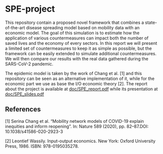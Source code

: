 # SPE-project

This repository contain a proposed novel framework that combines a state-of-the-art disease spreading model based on mobility data with an economic model. The goal of this simulation is to estimate how the application of various countermeasures can impact both the number of saved lives and the economy of every sectors. In this report we will present a limited set of countermeasures to keep it as simple as possible, but the framework can be easily extended to simulate additional countermeasures. We will then compare our results with the real data gathered during the SARS-CoV-2 pandemic.

The epidemic model is taken by the work of Chang et al. [1] and this repository can be seen as an alternative implementation of it, while for the economic part we use as base the I/O economic theory [2]. The report about the project is available at [doc/SPE_report.pdf](doc/SPE_report.pdf) while its presentation at [doc/SPE_slides.pdf](doc/SPE_slides.pdf)


## References

[1] Serina Chang et al. “Mobility network models of COVID-19 explain inequities and inform reopening”. In: Nature 589 (2020), pp. 82–87.DOI: 10.1038/s41586-020-2923-3


[2] Leontief Wassily. Input-output economics. New  York: Oxford University Press, 1986. ISBN: 978-0195035278.